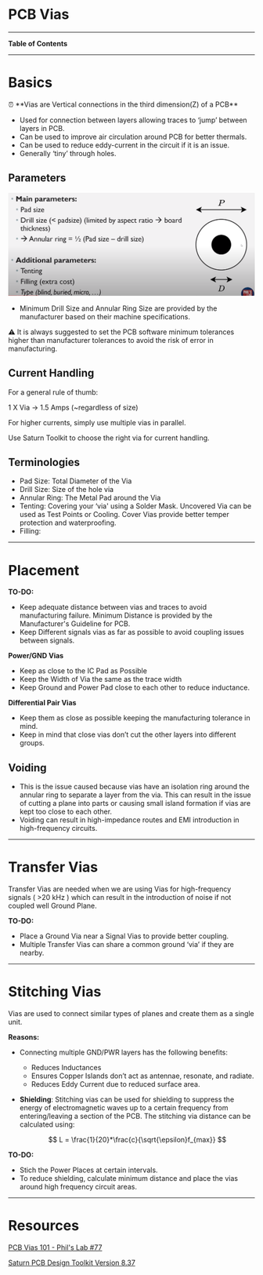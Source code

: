 # PCB Vias

---

**Table of Contents**

---

# Basics

<aside>
⏰ **Vias are Vertical connections in the third dimension(Z) of a PCB**

</aside>

- Used for connection between layers allowing traces to ‘jump’ between layers in PCB.
- Can be used to improve air circulation around PCB for better thermals.
- Can be used to reduce eddy-current in the circuit if it is an issue.
- Generally ‘tiny’ through holes.

## Parameters

![Untitled](docs/Study%20Notes/Embedded%20Systems%20Hardware%20Design%20fce1e7c43ecd4c6a834f4c4b767be5eb/PCB%20Vias%207f8bc84528d841c4aebebf2898b7fa27/Untitled.png)

- Minimum Drill Size and Annular Ring Size are provided by the manufacturer based on their machine specifications.

<aside>
⚠️ It is always suggested to set the PCB software minimum tolerances higher than manufacturer tolerances to avoid the risk of error in manufacturing.

</aside>

## Current Handling

For a general rule of thumb:

1 X Via → 1.5 Amps (~regardless of size)

For higher currents, simply use multiple vias in parallel.

Use Saturn Toolkit to choose the right via for current handling.

## Terminologies

- Pad Size: Total Diameter of the Via
- Drill Size: Size of the hole via
- Annular Ring: The Metal Pad around the Via
- Tenting: Covering your ‘via' using a Solder Mask. Uncovered Via can be used as Test Points or Cooling. Cover Vias provide better temper protection and waterproofing.
- Filling:

---

# Placement

**TO-DO:**

- Keep adequate distance between vias and traces to avoid manufacturing failure. Minimum Distance is provided by the Manufacturer's Guideline for PCB.
- Keep Different signals vias as far as possible to avoid coupling issues between signals.

**Power/GND Vias**

- Keep as close to the IC Pad as Possible
- Keep the Width of Via the same as the trace width
- Keep Ground and Power Pad close to each other to reduce inductance.

**Differential Pair Vias**

- Keep them as close as possible keeping the manufacturing tolerance in mind.
- Keep in mind that close vias don’t cut the other layers into different groups.

## Voiding

- This is the issue caused because vias have an isolation ring around the annular ring to separate a layer from the via. This can result in the issue of cutting a plane into parts or causing small island formation if vias are kept too close to each other.
- Voiding can result in high-impedance routes and EMI introduction in high-frequency circuits.

---

# Transfer Vias

Transfer Vias are needed when we are using Vias for high-frequency signals ( >20 kHz ) which can result in the introduction of noise if not coupled well Ground Plane.

**TO-DO:**

- Place a Ground Via near a Signal Vias to provide better coupling.
- Multiple Transfer Vias can share a common ground ‘via’ if they are nearby.

---

# Stitching Vias

Vias are used to connect similar types of planes and create them as a single unit.

**Reasons:**

- Connecting multiple GND/PWR layers has the following benefits:
    - Reduces Inductances
    - Ensures Copper Islands don’t act as antennae, resonate, and radiate.
    - Reduces Eddy Current due to reduced surface area.
- **Shielding**: Stitching vias can be used for shielding to suppress the energy of electromagnetic waves up to a certain frequency from entering/leaving a section of the PCB. The stitching via distance can be calculated using:
    
    $$
    L = \frac{1}{20}*\frac{c}{\sqrt{\epsilon}f_{max}} 
    $$
    

**TO-DO:**

- Stich the Power Places at certain intervals.
- To reduce shielding, calculate minimum distance and place the vias around high frequency circuit areas.

---

# Resources

[PCB Vias 101 - Phil's Lab #77](https://youtu.be/WPT96w3eLAM?si=YvLe6UW6pzL2pxtq)

[Saturn PCB Design Toolkit Version 8.37](https://saturnpcb.com/saturn-pcb-toolkit/)